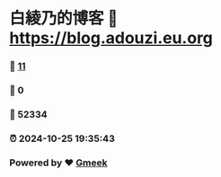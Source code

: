 # 白綾乃的博客 :link: https://blog.adouzi.eu.org 
### :page_facing_up: [11](https://blog.adouzi.eu.org/tag.html) 
### :speech_balloon: 0 
### :hibiscus: 52334 
### :alarm_clock: 2024-10-25 19:35:43 
### Powered by :heart: [Gmeek](https://github.com/Meekdai/Gmeek)
